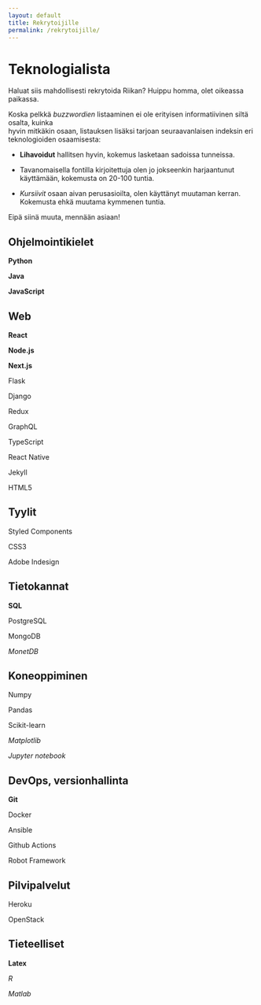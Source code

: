 ```yaml
---
layout: default
title: Rekrytoijille
permalink: /rekrytoijille/
---
```


# Teknologialista

Haluat siis mahdollisesti rekrytoida Riikan? Huippu homma, olet oikeassa paikassa.

Koska pelkkä *buzzwordien* listaaminen ei ole erityisen informatiivinen siltä osalta, kuinka<br/>
hyvin mitkäkin osaan, listauksen lisäksi tarjoan seuraavanlaisen indeksin eri teknologioiden osaamisesta:

* **Lihavoidut** hallitsen hyvin, kokemus lasketaan sadoissa tunneissa.

* Tavanomaisella fontilla kirjoitettuja olen jo jokseenkin harjaantunut käyttämään, kokemusta on 20-100 tuntia.

* *Kursiivit* osaan aivan perusasioilta, olen käyttänyt muutaman kerran. Kokemusta ehkä muutama kymmenen tuntia.

Eipä siinä muuta, mennään asiaan!


## Ohjelmointikielet

**Python**

**Java**

**JavaScript**

## Web

**React**

**Node.js**

**Next.js**

Flask

Django

Redux

GraphQL

TypeScript

React Native

Jekyll

HTML5

## Tyylit

Styled Components

CSS3

Adobe Indesign

## Tietokannat

**SQL**

PostgreSQL

MongoDB

*MonetDB*

## Koneoppiminen

Numpy

Pandas

Scikit-learn

*Matplotlib*

*Jupyter notebook*

## DevOps, versionhallinta

**Git**

Docker

Ansible

Github Actions

Robot Framework

## Pilvipalvelut

Heroku

OpenStack

## Tieteelliset

**Latex**

*R*

*Matlab*
